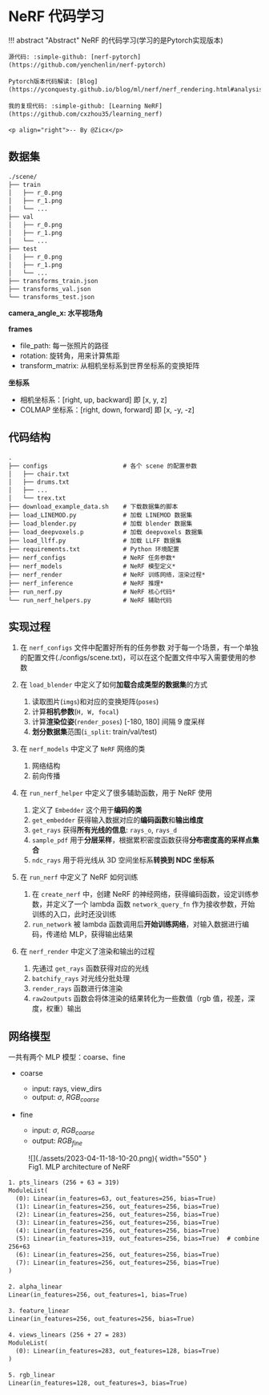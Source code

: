 # NeRF 代码学习

!!! abstract "Abstract"
    NeRF 的代码学习(学习的是Pytorch实现版本)

    源代码: :simple-github: [nerf-pytorch](https://github.com/yenchenlin/nerf-pytorch)

    Pytorch版本代码解读: [Blog](https://yconquesty.github.io/blog/ml/nerf/nerf_rendering.html#analysis)

    我的复现代码: :simple-github: [Learning NeRF](https://github.com/cxzhou35/learning_nerf)

    <p align="right">-- By @Zicx</p>

## 数据集

```
./scene/
├── train
│   ├── r_0.png
│   ├── r_1.png
│   └── ...
├── val
│   ├── r_0.png
│   ├── r_1.png
│   └── ...
├── test
│   ├── r_0.png
│   ├── r_1.png
│   └── ...
├── transforms_train.json
├── transforms_val.json
└── transforms_test.json
```

**camera_angle_x: 水平视场角**

**frames**

- file_path: 每一张照片的路径
- rotation: 旋转角，用来计算焦距
- transform_matrix: 从相机坐标系到世界坐标系的变换矩阵

**坐标系**

- 相机坐标系：[right, up, backward] 即 [x, y, z]
- COLMAP 坐标系：[right, down, forward] 即 [x, -y, -z]

## 代码结构

```
.
├── configs                     # 各个 scene 的配置参数
│   ├── chair.txt
│   ├── drums.txt
│   ├── ...
│   └── trex.txt
├── download_example_data.sh    # 下载数据集的脚本
├── load_LINEMOD.py             # 加载 LINEMOD 数据集
├── load_blender.py             # 加载 blender 数据集
├── load_deepvoxels.p           # 加载 deepvoxels 数据集
├── load_llff.py                # 加载 LLFF 数据集
├── requirements.txt            # Python 环境配置
├── nerf_configs                # NeRF 任务参数*
├── nerf_models                 # NeRF 模型定义*
├── nerf_render                 # NeRF 训练网络，渲染过程*
├── nerf_inference              # NeRF 推理*
├── run_nerf.py                 # NeRF 核心代码*
└── run_nerf_helpers.py         # NeRF 辅助代码
```

## 实现过程

1. 在 `nerf_configs` 文件中配置好所有的任务参数
    对于每一个场景，有一个单独的配置文件(./configs/scene.txt)，可以在这个配置文件中写入需要使用的参数

2. 在 `load_blender` 中定义了如何**加载合成类型的数据集**的方式
    1. 读取图片(`imgs`)和对应的变换矩阵(`poses`)
    2. 计算**相机参数**(`H, W, focal`)
    3. 计算**渲染位姿**(`render_poses`) [-180, 180] 间隔 9 度采样
    4. **划分数据集**范围(`i_split`: train/val/test)

3. 在 `nerf_models` 中定义了 `NeRF` 网络的类
    1. 网络结构
    2. 前向传播

4. 在 `run_nerf_helper` 中定义了很多辅助函数，用于 NeRF 使用
    1. 定义了 `Embedder` 这个用于**编码的类**
    2. `get_embedder` 获得输入数据对应的**编码函数**和**输出维度**
    3. `get_rays` 获得**所有光线的信息**: `rays_o`, `rays_d`
    4. `sample_pdf` 用于**分层采样**，根据累积密度函数获得**分布密度高的采样点集合**
    5. `ndc_rays` 用于将光线从 3D 空间坐标系**转换到 NDC 坐标系**

5. 在 `run_nerf` 中定义了 NeRF 如何训练
    1. 在 `create_nerf` 中，创建 NeRF 的神经网络，获得编码函数，设定训练参数，并定义了一个 lambda 函数 `network_query_fn` 作为接收参数，开始训练的入口，此时还没训练
    2. `run_network` 被 lambda 函数调用后**开始训练网络**，对输入数据进行编码，传递给 MLP，获得输出结果

6. 在 `nerf_render` 中定义了渲染和输出的过程
    1. 先通过 `get_rays` 函数获得对应的光线
    2. `batchify_rays` 对光线分批处理
    3. `render_rays` 函数进行体渲染
    4. `raw2outputs` 函数会将体渲染的结果转化为一些数值（rgb 值，视差，深度，权重）输出

## 网络模型

一共有两个 MLP 模型：coarse、fine

- coarse
    - input: rays, view_dirs
    - output: $\sigma$, $RGB_{coarse}$

- fine
    - input: $\sigma$, $RGB_{coarse}$
    - output: $RGB_{fine}$
 
<figure markdown>
  ![](./assets/2023-04-11-18-10-20.png){ width="550" }
  <figcaption>Fig1. MLP architecture of NeRF</figcaption>
</figure>

```
1. pts_linears (256 + 63 = 319)
ModuleList(
  (0): Linear(in_features=63, out_features=256, bias=True)
  (1): Linear(in_features=256, out_features=256, bias=True)
  (2): Linear(in_features=256, out_features=256, bias=True)
  (3): Linear(in_features=256, out_features=256, bias=True)
  (4): Linear(in_features=256, out_features=256, bias=True)
  (5): Linear(in_features=319, out_features=256, bias=True)  # combine 256+63
  (6): Linear(in_features=256, out_features=256, bias=True)
  (7): Linear(in_features=256, out_features=256, bias=True)
)

2. alpha_linear
Linear(in_features=256, out_features=1, bias=True)

3. feature_linear
Linear(in_features=256, out_features=256, bias=True)

4. views_linears (256 + 27 = 283)
ModuleList(
  (0): Linear(in_features=283, out_features=128, bias=True)
)

5. rgb_linear
Linear(in_features=128, out_features=3, bias=True)
```
